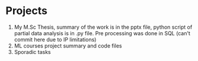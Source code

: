 # Projects


1. My M.Sc Thesis, summary of the work is in the pptx file, python script of partial data analysis is in .py file. Pre processing was done in SQL (can't commit here due to IP limitations)
2. ML courses project summary and code files
3. Sporadic tasks

